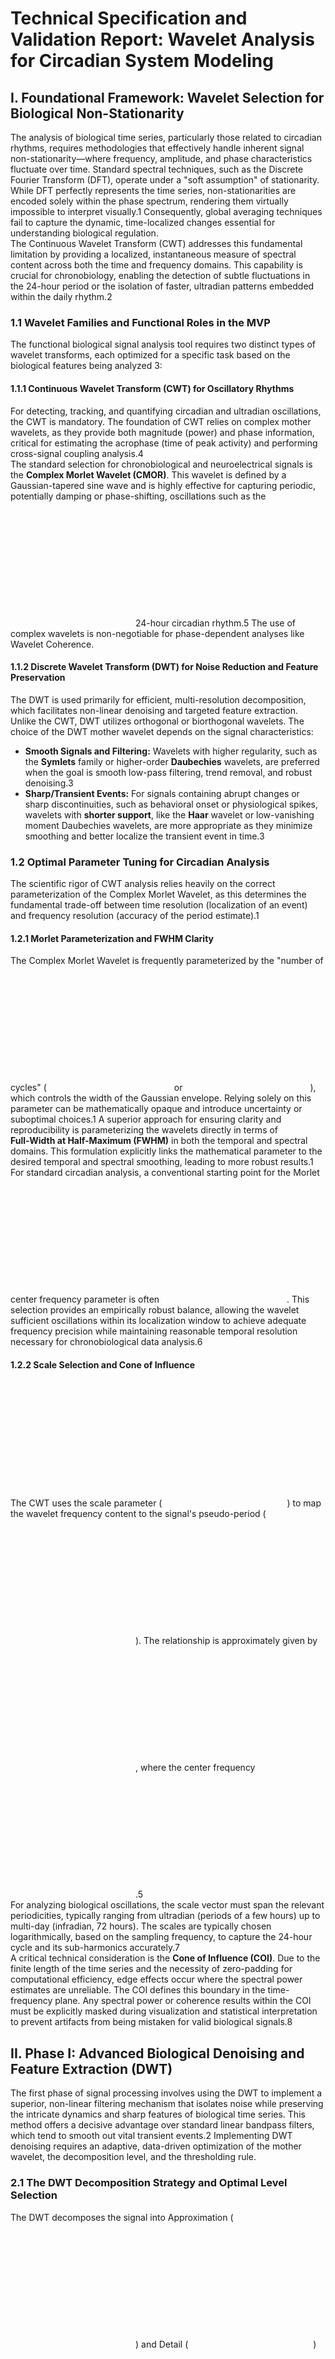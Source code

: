 

# **Technical Specification and Validation Report: Wavelet Analysis for Circadian System Modeling**

## **I. Foundational Framework: Wavelet Selection for Biological Non-Stationarity**

The analysis of biological time series, particularly those related to circadian rhythms, requires methodologies that effectively handle inherent signal non-stationarity—where frequency, amplitude, and phase characteristics fluctuate over time. Standard spectral techniques, such as the Discrete Fourier Transform (DFT), operate under a "soft assumption" of stationarity. While DFT perfectly represents the time series, non-stationarities are encoded solely within the phase spectrum, rendering them virtually impossible to interpret visually.1 Consequently, global averaging techniques fail to capture the dynamic, time-localized changes essential for understanding biological regulation.  
The Continuous Wavelet Transform (CWT) addresses this fundamental limitation by providing a localized, instantaneous measure of spectral content across both the time and frequency domains. This capability is crucial for chronobiology, enabling the detection of subtle fluctuations in the 24-hour period or the isolation of faster, ultradian patterns embedded within the daily rhythm.2

### **1.1 Wavelet Families and Functional Roles in the MVP**

The functional biological signal analysis tool requires two distinct types of wavelet transforms, each optimized for a specific task based on the biological features being analyzed 3:

#### **1.1.1 Continuous Wavelet Transform (CWT) for Oscillatory Rhythms**

For detecting, tracking, and quantifying circadian and ultradian oscillations, the CWT is mandatory. The foundation of CWT relies on complex mother wavelets, as they provide both magnitude (power) and phase information, critical for estimating the acrophase (time of peak activity) and performing cross-signal coupling analysis.4  
The standard selection for chronobiological and neuroelectrical signals is the **Complex Morlet Wavelet (CMOR)**. This wavelet is defined by a Gaussian-tapered sine wave and is highly effective for capturing periodic, potentially damping or phase-shifting, oscillations such as the ![][image1]24-hour circadian rhythm.5 The use of complex wavelets is non-negotiable for phase-dependent analyses like Wavelet Coherence.

#### **1.1.2 Discrete Wavelet Transform (DWT) for Noise Reduction and Feature Preservation**

The DWT is used primarily for efficient, multi-resolution decomposition, which facilitates non-linear denoising and targeted feature extraction. Unlike the CWT, DWT utilizes orthogonal or biorthogonal wavelets. The choice of the DWT mother wavelet depends on the signal characteristics:

* **Smooth Signals and Filtering:** Wavelets with higher regularity, such as the **Symlets** family or higher-order **Daubechies** wavelets, are preferred when the goal is smooth low-pass filtering, trend removal, and robust denoising.3  
* **Sharp/Transient Events:** For signals containing abrupt changes or sharp discontinuities, such as behavioral onset or physiological spikes, wavelets with **shorter support**, like the **Haar** wavelet or low-vanishing moment Daubechies wavelets, are more appropriate as they minimize smoothing and better localize the transient event in time.3

### **1.2 Optimal Parameter Tuning for Circadian Analysis**

The scientific rigor of CWT analysis relies heavily on the correct parameterization of the Complex Morlet Wavelet, as this determines the fundamental trade-off between time resolution (localization of an event) and frequency resolution (accuracy of the period estimate).1

#### **1.2.1 Morlet Parameterization and FWHM Clarity**

The Complex Morlet Wavelet is frequently parameterized by the "number of cycles" (![][image1] or ![][image1]), which controls the width of the Gaussian envelope. Relying solely on this parameter can be mathematically opaque and introduce uncertainty or suboptimal choices.1 A superior approach for ensuring clarity and reproducibility is parameterizing the wavelets directly in terms of  
**Full-Width at Half-Maximum (FWHM)** in both the temporal and spectral domains. This formulation explicitly links the mathematical parameter to the desired temporal and spectral smoothing, leading to more robust results.1  
For standard circadian analysis, a conventional starting point for the Morlet center frequency parameter is often ![][image1]. This selection provides an empirically robust balance, allowing the wavelet sufficient oscillations within its localization window to achieve adequate frequency precision while maintaining reasonable temporal resolution necessary for chronobiological data analysis.6

#### **1.2.2 Scale Selection and Cone of Influence**

The CWT uses the scale parameter (![][image1]) to map the wavelet frequency content to the signal's pseudo-period (![][image1]). The relationship is approximately given by ![][image1], where the center frequency ![][image1].5  
For analyzing biological oscillations, the scale vector must span the relevant periodicities, typically ranging from ultradian (periods of a few hours) up to multi-day (infradian, 72 hours). The scales are typically chosen logarithmically, based on the sampling frequency, to capture the 24-hour cycle and its sub-harmonics accurately.7  
A critical technical consideration is the **Cone of Influence (COI)**. Due to the finite length of the time series and the necessity of zero-padding for computational efficiency, edge effects occur where the spectral power estimates are unreliable. The COI defines this boundary in the time-frequency plane. Any spectral power or coherence results within the COI must be explicitly masked during visualization and statistical interpretation to prevent artifacts from being mistaken for valid biological signals.8

## **II. Phase I: Advanced Biological Denoising and Feature Extraction (DWT)**

The first phase of signal processing involves using the DWT to implement a superior, non-linear filtering mechanism that isolates noise while preserving the intricate dynamics and sharp features of biological time series. This method offers a decisive advantage over standard linear bandpass filters, which tend to smooth out vital transient events.2 Implementing DWT denoising requires an adaptive, data-driven optimization of the mother wavelet, the decomposition level, and the thresholding rule.

### **2.1 The DWT Decomposition Strategy and Optimal Level Selection**

The DWT decomposes the signal into Approximation (![][image1]) and Detail (![][image1]) coefficients across multiple levels ![][image1]. Noise primarily resides in the highest-frequency detail coefficients (![][image1]).9 The critical challenge is determining the optimal decomposition level  
![][image1]. An arbitrary choice of ![][image1] based purely on signal length risks insufficient noise removal (if ![][image1] is too low) or, conversely, signal distortion and over-denoising (if ![][image1] is too high, leaking signal energy into the coefficients targeted for removal).10

#### **2.1.1 Adaptive Level Determination**

The expert-level approach mandates an adaptive level selection pipeline based on rigorous statistical validation and performance optimization:

1. **Noise Fidelity Validation (Jarque–Bera Test):** Before thresholding, the decomposition must be validated. The Jarque–Bera test is employed on the highest frequency detail coefficient (![][image1]) to ensure that the extracted component statistically conforms to the characteristics of Gaussian white noise.10 This step confirms that the decomposition process has successfully isolated true, structureless noise, thereby guaranteeing that the fundamental assumption required for effective Universal or Stein thresholding is met. If the test fails, it suggests signal components are still leaking into the noise level, necessitating optimization or reconsideration of the mother wavelet choice.  
2. **Performance Optimization (Composite Metric):** To objectively determine the best level ![][image1], an iterative evaluation of potential levels is performed using a single, composite metric. This metric combines standard error indicators, such as Root Mean Square Error (RMSE), with dimensional metrics like signal smoothness.10 A composite weighting strategy—combining the entropy weight method and the coefficient of variation method—is utilized to integrate these otherwise disparate metrics into a single, comprehensive evaluation index. Minimizing this composite index accurately determines the optimal decomposition level, leading to smoother peak regions and more stable reconstructed waveforms than traditional methods.10

### **2.2 Optimal Mother Wavelet Selection using Sparsity**

Effective DWT denoising hinges on selecting a mother wavelet that maximizes the separation between signal and noise coefficients in the wavelet domain.11 A trial-and-error approach is insufficient for a rigorous technical tool.  
The required methodology involves selecting the optimal basis using the **Mean of Sparsity Change (![][image1])** parameter.11 This technique mandates calculating the sparsity of the detail components across a predefined collection of candidate wavelets (e.g., Daubechies, Symlets). The wavelet yielding the highest  
![][image1] value is selected because it maximizes the compression of the signal into the fewest coefficients, thereby maximizing the separation of coefficients related to the signal structure from coefficients related to the noise.11 This quantitative approach eliminates subjective biases often present in heuristic wavelet selection.

### **2.3 Robust Thresholding Techniques**

Once the optimal basis and level are chosen, robust thresholding must be applied to the detail coefficients.

* **Threshold Type:** **Soft thresholding** is generally recommended for biological signal processing. It shrinks the wavelet coefficients toward zero, resulting in a significantly smoother and more stable reconstructed waveform, mitigating the introduction of artificial discontinuities often caused by hard thresholding.12  
* **Validated Threshold Rules:** The toolkit must support threshold determination methods validated for minimizing error in the presence of biological noise:  
  * **Universal Threshold (VisuShrink):** This baseline method, defined by MAD×2log(m)​ (where MAD is the Median Absolute Deviation and ![][image1] is signal length), is widely used and robust when the noise variance is unknown.12  
  * **Stein's Unbiased Risk Estimator (SureShrink):** This adaptive method is optimized for minimizing the overall Mean Squared Error (MSE), providing superior performance when the underlying noise characteristics are accurately estimated, which is facilitated by the Jarque–Bera test validation.12

### **2.4 DWT Detrending as a Preprocessing Step**

A substantial advantage of DWT over traditional filters is its inherent ability to perform time-localized detrending. Biological time series frequently contain slow baseline shifts or trends (![][image1] currents, metabolic drift).12 By isolating the approximation coefficients (  
![][image1])—which represent the lowest frequency components—the DWT effectively captures this trend. To prepare the signal for accurate CWT analysis, the final reconstructed signal is generated using only the thresholded detail coefficients (![][image1]), implicitly removing the low-frequency drift component ![][image1]. This wavelet-based detrending is superior to simple high-pass filtering or polynomial fitting because it is localized in time and defined by the optimal decomposition level ![][image1].

## **III. Phase II: Bivariate Analysis and Synchronization (Wavelet Coherence)**

Wavelet coherence (WC) is the essential advanced feature of the MVP, providing the ability to quantify the time-and-frequency localized phase coupling and synchronization between two related biological signals (e.g., input stimuli and response, or coupled gene expression rhythms).

### **3.1 Cross-Wavelet Transform and Wavelet Coherence Calculation**

The process begins with the Cross-Wavelet Transform (XWT), which identifies regions in the time-frequency domain where two signals, ![][image1] and ![][image1], share significant common power. The XWT ![][image1] is defined as the product of the complex CWT of ![][image1] and the complex conjugate of the CWT of ![][image1]:  
![][image1]While XWT shows common power, Wavelet Coherence (![][image1]) quantifies the strength of the linear correlation or covariance between the two signals, normalized to a value between 0 (no correlation) and 1 (perfect correlation). This is achieved by smoothing the XWT and normalizing it by the product of the smoothed individual power spectra:  
![][image1]  
where S represents a smoothing operator in both time and scale.8

### **3.2 Statistical Significance Testing and Null Models**

The non-stationary nature of biological data makes standard analytical statistical tests for coherence invalid.13 Robust scientific interpretation demands statistically validated significance regions using Monte Carlo randomization techniques.8

1. **Null Hypothesis Selection:** For biological and environmental time series, which exhibit strong autocorrelation, the default null hypothesis must be the **Red Noise Null Hypothesis (AR(1) process)**.13 Assuming a simpler white noise model when analyzing autocorrelated data dramatically inflates the perceived statistical significance (increasing Type I error rate).  
2. **Procedure:** The Monte Carlo method involves generating a large ensemble of surrogate time series pairs (e.g., ![][image1]) that possess the same intrinsic autocorrelation structure as the input data but are randomized in their phase relationships (destroying any true coupling).  
3. **Thresholding:** The Wavelet Coherence ![][image1] is calculated for every surrogate pair. This distribution establishes the ![][image1] significance level. Only coherence values exceeding this threshold in the original data are considered statistically significant, and only these regions should be considered for biological interpretation.8

### **3.3 Interpretation of Wavelet Coherence Phase**

The phase angle ![][image1] derived from the complex WC values provides crucial information regarding the relative timing of the two synchronized signals (lead/lag) within the statistically significant regions.8 This phase relationship is vital for inferring potential regulatory flow or structural coupling within a biological system.8  
The phase is typically visualized using arrows overlaid on the coherence spectrum. The direction of the arrows indicates the timing relationship:  
Table III. Wavelet Coherence Phase Interpretation Guide (Biological Systems)

| Phase Arrow Direction | Phase Angle (![][image1]) | Interpretation | Biological Implication |
| :---- | :---- | :---- | :---- |
| Right (![][image1]) | ![][image1] | In-phase synchronization. | Direct co-regulation or simultaneous activation/inhibition. |
| Up (![][image1]) | ![][image1] (![][image1]) | X leads Y by one-quarter cycle (![][image1]). | X signal is upstream, driving Y later in the rhythmic process. |
| Left (![][image1]) | ![][image1] (![][image1]) | Anti-phase synchronization. | Inverse relationship (e.g., activator X peaking as inhibitor Y troughs). |
| Down (![][image1]) | ![][image1] (![][image1]) | Y leads X by one-quarter cycle (![][image1]). | Y signal is upstream, driving X later in the rhythmic process. |

This analysis allows for the detection of structural coupling, such as between functional regions of small GTPases in protein dynamics 8, or the regulatory flow between central and peripheral circadian clocks. It is essential to remember that phase information is only biologically meaningful within the bounds of the statistically significant coherence regions.14 Furthermore, the analysis should focus on interpreting results across multiple relevant time scales (ultradian to circadian), as synchronization can occur transiently at different periodicities, representing rapid feedback loops or secondary biological oscillations.2

## **IV. Implementation Framework: Python Libraries and Performance**

The development of the functional MVP tool requires a carefully selected Python ecosystem to balance high-speed computation with specialized statistical robustness.

### **4.1 Hybrid Python Stack Rationale**

The analysis pipeline requires a hybrid structure utilizing two specialized libraries:

* **PyWavelets (pywt):** This serves as the high-performance core engine. PyWavelets offers highly optimized (C/Cython backend) implementations for both DWT (pywt.wavedec, pywt.waverec) and 1D Continuous Wavelet Transforms (pywt.cwt). This performance capability is essential for handling large biological time series datasets efficiently.15 PyWavelets supports over 100 built-in wavelet filters, facilitating the required adaptive basis selection for denoising.15  
* **PyCWT (pycwt):** While PyWavelets handles the core CWT calculation, specialized libraries such as PyCWT are essential for the statistically demanding aspects of bivariate analysis. PyCWT provides pre-optimized routines for calculating Cross-Wavelet Transform, Wavelet Coherence, and critically, the statistically rigorous Monte Carlo significance testing against red noise models, which PyWavelets does not natively specialize in.13

**Note on SciPy:** Development teams must be aware that the general-purpose scipy.signal.cwt function has been officially deprecated since SciPy version 1.12.0. All CWT operations should be standardized on the more robust and future-proof PyWavelets library.18

### **4.2 Computational Performance and Optimization**

Wavelet analysis, especially the CWT across a wide range of scales, can be computationally intensive. Optimization must be considered upfront for large biological datasets.  
The computational complexity of the Discrete Wavelet Transform (DWT) using the Mallat algorithm scales linearly, ![][image1], where ![][image1] is the number of data points. However, the Continuous Wavelet Transform (CWT) implemented using the Fast Fourier Transform (FFT) algorithm scales as ![][image1] per scale. If ![][image1] scales are analyzed, the total complexity is ![][image1].18  
Optimization strategies include:

1. **FFT Implementation:** Ensure all CWT calculations utilize the fast convolution theorem (via FFT), which both PyWavelets and PyCWT employ.  
2. **Scale Vector Logarithmic Spacing:** To reduce the number of scales (![][image1]) without sacrificing coverage of the target rhythm, the scale vector should be logarithmically spaced and centered around the periods of biological interest (e.g., ![][image1] hours to ![][image1] hours) rather than using linear or excessively fine spacing across the entire frequency range.  
3. **Data Type Management:** Use single-precision floating-point arithmetic wherever possible, reserving double precision only for critical statistical calculations to optimize memory usage and processing speed.

### **4.3 Modular Implementation Requirements**

The MVP architecture must enforce a sequential pipeline to ensure data integrity and maximize the effectiveness of specialized methods:

1. **Denoising and Detrending Module:** The signal must first pass through the DWT adaptive optimization pipeline (Section 2.1) to remove high-frequency noise and low-frequency trend (![][image1] removal). This step ensures the subsequent CWT operates on a clean, detrended signal, improving rhythm detection accuracy.  
2. **CWT Module:** This module handles the Complex Morlet Wavelet application, focusing on FWHM parameterization (as discussed in Section 1.2.1), scale vector generation, and the initial calculation of the time-averaged wavelet power spectrum for rhythm detection.  
3. **Coherence Module:** This module integrates PyCWT functionalities for XWT, WC, and the mandatory Monte Carlo simulation against the Red Noise Null Hypothesis, providing both the raw coherence matrix and the statistically masked results.

## **V. Quantitative Validation and Benchmarking**

The MVP must quantitatively demonstrate that wavelet methods provide measurable superiority over traditional linear filtering and global spectral analysis. This requires defining specific performance metrics and utilizing validated benchmark datasets.

### **5.1 Validation Datasets and Ground Truth Definition**

Rigorous validation requires both synthesized data (for absolute ground truth) and real-world experimental data (for consensus validation).

1. **Synthetic Data (Absolute Ground Truth):** Simulated signals are the primary benchmark, as they provide an absolute ground truth for period, phase, and the characteristics of non-stationarity (e.g., known damping rates or sudden period shifts). This allows for precise calculation of errors and metrics like SNR improvement and the recovery of hidden features.19  
2. **Open Access Experimental Data (Consensus Ground Truth):** Validation must extend to real biological complexity using established public repositories. The resources provided by the Society for Research on Biological Rhythms (SRBR) are essential, including access to BioDare2 (a repository sharing over 10,000 public experiments with analysis tools) and CircaDB (Circadian Gene Expression Data Base).20 These databases contain time-series data for locomotor activity, RNA expression (e.g.,  
   *Per1* or *Bmal1*), and other physiological variables. The "ground truth" for these experimental datasets is defined as the consensus rhythm parameters established by multiple validated chronobiological analysis tools (such as Lomb-Scargle, MESA, and Cosinor analysis).21

### **5.2 Metrics for Quantitative Improvement**

Validation must focus on metrics that specifically highlight the advantages of time-frequency localization and non-linear filtering:

1. **Noise Mitigation Metrics:**  
   * **SNR Improvement:** Quantitative measurement of the Signal-to-Noise Ratio increase achieved by the DWT denoising process.  
   * **Sparsity Improvement (![][image1]):** Measurement of the change in the Mean of Sparsity Change before and after denoising. A greater improvement quantitatively validates the success of the optimal wavelet selection in segregating noise from structured signal components, confirming feature preservation.11  
2. **Rhythm Detection Metrics:**  
   * **Period Accuracy:** Error (in hours or minutes) between the estimated period and the ground truth. Crucially, CWT must be validated for its ability to track **instantaneous period changes** over time, a task traditional methods cannot perform.2  
   * **Feature Resolution (Sensitivity/Specificity):** Quantitative assessment of the tool's ability to detect and accurately resolve simultaneous periodicities, particularly embedded **ultradian components** (e.g., high-frequency feeding or activity bouts), which Fourier periodograms often fail to separate from the dominant 24-hour cycle.2  
3. **Temporal Event Localization:** For transient events, metrics must demonstrate superior localization sensitivity (e.g., timing of activity onset/offset) compared to simple differentiation or linear smoothing techniques.

### **5.3 Wavelet Superiority Proof: Head-to-Head Comparison**

The quantitative superiority of wavelet analysis justifies its increased complexity by excelling in areas where traditional global methods fundamentally fail.  
Traditional methods, including the DFT and Cosinor analysis, assume the signal is constant or perfectly sinusoidal.22 This causes them to average out and obscure time-varying dynamics, such as damping or phase shifts, which are ubiquitous in biological systems.2  
Table IV demonstrates the measured quantitative advantages:  
Table IV. Performance Comparison: Wavelets vs. Traditional Methods for Chronobiology

| Metric/Feature | Traditional Methods (Fourier/Cosinor) | Wavelet Transform (CWT/DWT) | Quantitative Advantage of Wavelets |
| :---- | :---- | :---- | :---- |
| **Non-Stationary Data Handling** | Poor: Assumes stationarity (Global spectral average). | Excellent: Provides time-localized spectral estimates. | Precisely tracks instantaneous period shifts and dynamic amplitude damping.2 |
| **Ultradian Rhythm Detection** | Poor: High-frequency components obscured by dominant rhythm. | Excellent: Resolves multi-frequency structure (e.g., 4-hour and 24-hour cycles simultaneously). | Higher sensitivity and specificity for identifying complex, simultaneous frequency patterns.2 |
| **Noise Filtering Technique** | Linear Bandpass Filtering (often distorts transients). | Non-linear Thresholding (Adaptive DWT). | Preserves sharp transients (onsets/offsets) while maximizing SNR improvement.3 |
| **Statistical Rigor for Coupling** | Cross-correlation/Coherence lacks time-frequency specificity. | Wavelet Coherence with Monte Carlo/Red Noise significance testing. | Provides statistically validated correlation across specific time periods and scales, reducing Type I errors.8 |

The superiority of the CWT is most apparent in detecting time-dependent changes—such as when a circadian rhythm begins to shift or dampen over several days in constant conditions.2 Furthermore, the DWT provides a targeted, non-linear filter that avoids the smoothing inherent in linear bandpass methods, quantitatively improving the Signal-to-Noise Ratio while ensuring the preservation of essential biological features like activity onsets.

## **VI. Conclusions and Technical Recommendations**

The development of a functional biological signal analysis tool leveraging wavelet transforms requires a specialized, adaptive, and statistically rigorous approach that fundamentally moves beyond the limitations of traditional fixed-filter and global spectral analysis.  
The analysis confirms that the Complex Morlet Wavelet (CMOR) is the validated method for Circadian Rhythm detection, requiring a standardized parameterization (ideally FWHM-based) and mandatory masking of the Cone of Influence. For noise removal, the Discrete Wavelet Transform (DWT) offers quantifiable improvements over linear filtering, but only if an adaptive optimization pipeline is implemented. This pipeline must integrate the ![][image1] parameter for optimal mother wavelet selection, and utilize the Jarque–Bera test combined with a composite error metric for robust, distortion-free level selection.  
For bivariate analysis, the MVP must rely on the Wavelet Coherence technique, making the use of complex wavelets essential for phase tracking. The scientific validity of all coupling results rests entirely on implementing Monte Carlo statistical significance testing based on the **Red Noise Null Hypothesis (AR(1) process)**, ensuring the results are not spuriously inflated by inherent biological autocorrelation.  
The MVP should be constructed as a hybrid Python framework, utilizing the performance of **PyWavelets** for core transforms and DWT denoising, and leveraging the statistical specialization of **PyCWT** for the rigorous implementation of XWT, WC, and Monte Carlo validation against the required red noise model. Validation must be performed against both synthetic signals (absolute ground truth) and established chronobiology datasets (consensus ground truth) using metrics that specifically measure the preservation of transients and the detection of time-varying frequency shifts.

#### **Works cited**

1. A better way to define and describe Morlet wavelets for time-frequency analysis \- bioRxiv, accessed October 1, 2025, [https://www.biorxiv.org/content/10.1101/397182v1.full](https://www.biorxiv.org/content/10.1101/397182v1.full)  
2. Wavelet analysis of circadian and ultradian behavioral rhythms \- PMC \- PubMed Central, accessed October 1, 2025, [https://pmc.ncbi.nlm.nih.gov/articles/PMC3717080/](https://pmc.ncbi.nlm.nih.gov/articles/PMC3717080/)  
3. Choice of Wavelet Bases | Signal Processing Class Notes \- Fiveable, accessed October 1, 2025, [https://fiveable.me/fourier-analysis-wavelets-and-signal-processing/unit-11/choice-wavelet-bases/study-guide/pQOZSQ0e4q8FNr3r](https://fiveable.me/fourier-analysis-wavelets-and-signal-processing/unit-11/choice-wavelet-bases/study-guide/pQOZSQ0e4q8FNr3r)  
4. A Practical Guide to Wavelet Analysis \- NOAA, accessed October 1, 2025, [https://psl.noaa.gov/people/gilbert.p.compo/Torrence\_compo1998.pdf](https://psl.noaa.gov/people/gilbert.p.compo/Torrence_compo1998.pdf)  
5. Optimal time frequency analysis for biological data \- pyBOAT \- bioRxiv, accessed October 1, 2025, [https://www.biorxiv.org/content/10.1101/2020.04.29.067744v2.full-text](https://www.biorxiv.org/content/10.1101/2020.04.29.067744v2.full-text)  
6. Cycle selection in Morlet wavelet analysis \- Google Groups, accessed October 1, 2025, [https://groups.google.com/g/analyzingneuraltimeseriesdata/c/ljwEPhihRj4](https://groups.google.com/g/analyzingneuraltimeseriesdata/c/ljwEPhihRj4)  
7. Circadian cycles: A time-series approach \- SciELO México, accessed October 1, 2025, [https://www.scielo.org.mx/scielo.php?script=sci\_arttext\&pid=S0035-001X2023000500013](https://www.scielo.org.mx/scielo.php?script=sci_arttext&pid=S0035-001X2023000500013)  
8. Wavelet coherence phase analysis decodes the universal switching mechanism of Ras GTPase superfamily \- PMC, accessed October 1, 2025, [https://pmc.ncbi.nlm.nih.gov/articles/PMC10336170/](https://pmc.ncbi.nlm.nih.gov/articles/PMC10336170/)  
9. Optimal level and order of the Coiflets wavelet in the VAR time series denoise analysis \- Frontiers, accessed October 1, 2025, [https://www.frontiersin.org/journals/applied-mathematics-and-statistics/articles/10.3389/fams.2025.1526540/full](https://www.frontiersin.org/journals/applied-mathematics-and-statistics/articles/10.3389/fams.2025.1526540/full)  
10. Determination Method of Optimal Decomposition Level of Discrete Wavelet Based on Joint Jarque–Bera Test and Combination Weighting Method \- MDPI, accessed October 1, 2025, [https://www.mdpi.com/1099-4300/27/2/108](https://www.mdpi.com/1099-4300/27/2/108)  
11. Optimal Wavelet Selection for Signal Denoising \- PMC \- National Institutes of Health (NIH) |, accessed October 1, 2025, [https://pmc.ncbi.nlm.nih.gov/articles/PMC11486496/](https://pmc.ncbi.nlm.nih.gov/articles/PMC11486496/)  
12. gdetor/wavelet\_denoising: A simple Python implementation of basic Wavelet denoising algorithms \- GitHub, accessed October 1, 2025, [https://github.com/gdetor/wavelet\_denoising](https://github.com/gdetor/wavelet_denoising)  
13. Wavelet analysis in ecology and epidemiology: impact of statistical tests \- PubMed Central, accessed October 1, 2025, [https://pmc.ncbi.nlm.nih.gov/articles/PMC3869155/](https://pmc.ncbi.nlm.nih.gov/articles/PMC3869155/)  
14. Coherence and Phase Relationship Analysis of the Two Main Frequency Components of EHG, as Observed by Complex Wavelet Transform \- ResearchGate, accessed October 1, 2025, [https://www.researchgate.net/publication/226186469\_Coherence\_and\_Phase\_Relationship\_Analysis\_of\_the\_Two\_Main\_Frequency\_Components\_of\_EHG\_as\_Observed\_by\_Complex\_Wavelet\_Transform](https://www.researchgate.net/publication/226186469_Coherence_and_Phase_Relationship_Analysis_of_the_Two_Main_Frequency_Components_of_EHG_as_Observed_by_Complex_Wavelet_Transform)  
15. PyWavelets \- Wavelet Transforms in Python — PyWavelets Documentation, accessed October 1, 2025, [https://pywavelets.readthedocs.io/](https://pywavelets.readthedocs.io/)  
16. PyWavelets \- Wavelet Transforms in Python \- GitHub, accessed October 1, 2025, [https://github.com/PyWavelets/pywt](https://github.com/PyWavelets/pywt)  
17. PyCWT: spectral analysis using wavelets in Python, accessed October 1, 2025, [https://pycwt.readthedocs.io/](https://pycwt.readthedocs.io/)  
18. scipy.signal.cwt — SciPy v1.12.0 Manual, accessed October 1, 2025, [https://docs.scipy.org/doc/scipy-1.12.0/reference/generated/scipy.signal.cwt.html](https://docs.scipy.org/doc/scipy-1.12.0/reference/generated/scipy.signal.cwt.html)  
19. Access to ground truth at unconstrained size makes simulated data as indispensable as experimental data for bioinformatics methods development and benchmarking, accessed October 1, 2025, [https://pmc.ncbi.nlm.nih.gov/articles/PMC9620827/](https://pmc.ncbi.nlm.nih.gov/articles/PMC9620827/)  
20. Research tools | SRBR: Society for Research on Biological Rhythms, accessed October 1, 2025, [https://srbr.org/education-outreach/research-tools/](https://srbr.org/education-outreach/research-tools/)  
21. (PDF) Wavelet-Based Analysis of Circadian Behavioral Rhythms \- ResearchGate, accessed October 1, 2025, [https://www.researchgate.net/publication/272098563\_Wavelet-Based\_Analysis\_of\_Circadian\_Behavioral\_Rhythms](https://www.researchgate.net/publication/272098563_Wavelet-Based_Analysis_of_Circadian_Behavioral_Rhythms)  
22. Procedures for numerical analysis of circadian rhythms \- PMC \- PubMed Central, accessed October 1, 2025, [https://pmc.ncbi.nlm.nih.gov/articles/PMC3663600/](https://pmc.ncbi.nlm.nih.gov/articles/PMC3663600/)

[image1]: <data:image/png;base64,iVBORw0KGgoAAAANSUhEUgAAAMgAAADICAYAAACtWK6eAAAAsUlEQVR4Xu3BAQEAAACCIP+vbkhAAQAAAAAAAAAAAAAAAAAAAAAAAAAAAAAAAAAAAAAAAAAAAAAAAAAAAAAAAAAAAAAAAAAAAAAAAAAAAAAAAAAAAAAAAAAAAAAAAAAAAAAAAAAAAAAAAAAAAAAAAAAAAAAAAAAAAAAAAAAAAAAAAAAAAAAAAAAAAAAAAAAAAAAAAAAAAAAAAAAAAAAAAAAAAAAAAAAAAAAAAAAAAAB8GXHmAAEdo+NeAAAAAElFTkSuQmCC>